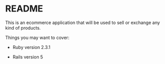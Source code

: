 # README

This is an ecommerce application that will be used to sell or exchange any kind of products.

Things you may want to cover:

* Ruby version 2.3.1

* Rails version 5
